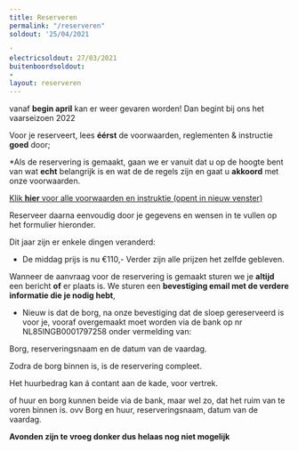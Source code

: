 ```yaml
---
title: Reserveren
permalink: "/reserveren"
soldout: '25/04/2021

'
electricsoldout: 27/03/2021
buitenboordsoldout:
- 
layout: reserveren
---
```


vanaf **begin april** kan er weer gevaren worden! 
Dan begint bij ons het vaarseizoen 2022

Voor je reserveert, lees **éérst** de voorwaarden, reglementen & instructie **goed** door;

*Als de reservering is gemaakt, gaan we er vanuit dat u op de hoogte bent van wat **echt** belangrijk is en wat de de regels zijn 
en gaat u **akkoord** met onze voorwaarden.

[Klik **hier** voor alle voorwaarden en instruktie (opent in nieuw venster)](http://descheepsjongens.nl/voorwaarden)


Reserveer daarna eenvoudig door je gegevens en wensen in te vullen op het formulier hieronder.

Dit jaar zijn er enkele dingen veranderd: 

- De middag prijs is nu €110,- 
Verder zijn alle prijzen het zelfde gebleven. 


Wanneer de aanvraag voor de reservering is gemaakt sturen we je **altijd** een bericht **of** er plaats is.
We sturen een **bevestiging email met de verdere informatie die je nodig hebt**,

- Nieuw is dat de borg, na onze bevestiging dat de sloep gereserveerd is voor je, vooraf overgemaakt moet worden via de bank op nr NL85INGB0001797258
onder vermelding van: 

Borg, reserveringsnaam en de datum van de vaardag.

Zodra de borg binnen is, is de reservering compleet.

Het huurbedrag kan á contant aan de kade, voor vertrek. 

of huur en borg kunnen beide via de bank, maar wel zo, dat het ruim van te voren binnen is. ovv Borg en huur, reserveringsnaam, datum van de vaardag.


**Avonden zijn te vroeg donker dus helaas nog niet mogelijk**

